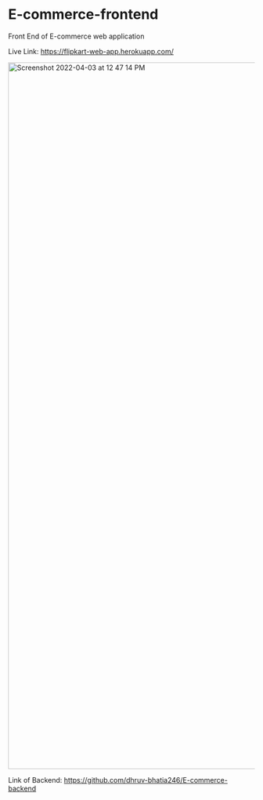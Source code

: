# E-commerce-frontend
Front End of E-commerce web application


Live Link:
https://flipkart-web-app.herokuapp.com/


<img width="1440" alt="Screenshot 2022-04-03 at 12 47 14 PM" src="https://user-images.githubusercontent.com/71057049/161416287-818ef0ea-2993-4557-be4a-b7bfa387b616.png">


Link of Backend:
https://github.com/dhruv-bhatia246/E-commerce-backend

